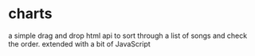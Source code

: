 # charts

a simple drag and drop html api to sort through a list of songs and check the order. extended with a bit of JavaScript
